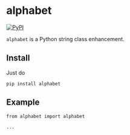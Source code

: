 # alphabet

[![PyPI](https://img.shields.io/pypi/v/alphabet.svg)](https://pypi.python.org/pypi/alphabet)

`alphabet` is a Python string class enhancement.

## Install

Just do

```
pip install alphabet
```

## Example

```
from alphabet import alphabet

...
```
